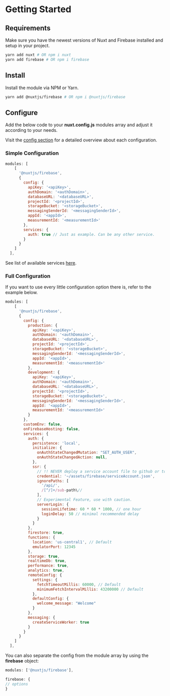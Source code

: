 # Getting Started

## Requirements

Make sure you have the newest versions of Nuxt and Firebase installed and setup in your project.

```bash
yarn add nuxt # OR npm i nuxt
yarn add firebase # OR npm i firebase
```

## Install

Install the module via NPM or Yarn.

```bash
yarn add @nuxtjs/firebase # OR npm i @nuxtjs/firebase
```

## Configure

Add the below code to your **nuxt.config.js** modules array and adjust it according to your needs.

Visit the [config section](/guide/options/#config) for a detailed overview about each configuration.

### Simple Configuration

```js
modules: [
    [
      '@nuxtjs/firebase',
      {
        config: {
          apiKey: '<apiKey>',
          authDomain: '<authDomain>',
          databaseURL: '<databaseURL>',
          projectId: '<projectId>',
          storageBucket: '<storageBucket>',
          messagingSenderId: '<messagingSenderId>',
          appId: '<appId>',
          measurementId: '<measurementId>'
        },
        services: {
          auth: true // Just as example. Can be any other service.
        }
      }
    ]
  ],
```

See list of available services [here](/guide/options/#services).

### Full Configuration

If you want to use every little configuration option there is, refer to the example below.

```js
modules: [
    [
      '@nuxtjs/firebase',
      {
        config: {
          production: {
            apiKey: '<apiKey>',
            authDomain: '<authDomain>',
            databaseURL: '<databaseURL>',
            projectId: '<projectId>',
            storageBucket: '<storageBucket>',
            messagingSenderId: '<messagingSenderId>',
            appId: '<appId>',
            measurementId: '<measurementId>'
          },
          development: {
            apiKey: '<apiKey>',
            authDomain: '<authDomain>',
            databaseURL: '<databaseURL>',
            projectId: '<projectId>',
            storageBucket: '<storageBucket>',
            messagingSenderId: '<messagingSenderId>',
            appId: '<appId>',
            measurementId: '<measurementId>'
          }
        },
        customEnv: false,
        onFirebaseHosting: false,
        services: {
          auth: {
            persistence: 'local',
            initialize: {
              onAuthStateChangedMutation: "SET_AUTH_USER",
              onAuthStateChangedAction: null,
            },
            ssr: {
              // !! NEVER deploy a service account file to github or to a publicly accessible folder on your server !!
              credential: '~/assets/firebase/serviceAccount.json',
              ignorePaths: [
                '/api/',
                /[^/]+/sub-path\//
              ],
              // Experimental Feature, use with caution.
              serverLogin: {
                sessionLifetime: 60 * 60 * 1000, // one hour
                loginDelay: 50 // minimal recommended delay
              }
            }
          },
          firestore: true,
          functions: {
            location: 'us-central1', // Default
            emulatorPort: 12345
          },
          storage: true,
          realtimeDb: true,
          performance: true,
          analytics: true,
          remoteConfig: {
            settings: {
              fetchTimeoutMillis: 60000, // Default
              minimumFetchIntervalMillis: 43200000 // Default
            },
            defaultConfig: {
              welcome_message: "Welcome"
            }
          },
          messaging: {
            createServiceWorker: true
          }
        }
      }
    ]
  ],
```

You can also separate the config from the module array by using the **firebase** object:

```js
modules: ['@nuxtjs/firebase'],

firebase: {
// options
}
```
